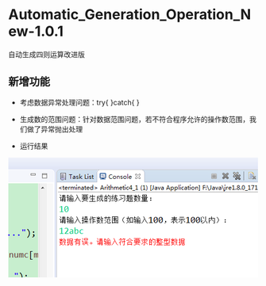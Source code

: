 # Automatic_Generation_Operation_New-1.0.1
自动生成四则运算改进版


## 新增功能
- 考虑数据异常处理问题：try{ }catch{ }
- 生成数的范围问题：针对数据范围问题，若不符合程序允许的操作数范围，我们做了异常抛出处理

- 运行结果

![异常](https://github.com/A-zhe/Automatic_Generation_Operation_New-1.0.1/blob/master/pictures/result.png)
